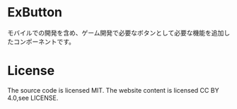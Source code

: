 # ExButton
モバイルでの開発を含め、ゲーム開発で必要なボタンとして必要な機能を追加したコンポーネントです。

# License
The source code is licensed MIT. The website content is licensed CC BY 4.0,see LICENSE.
